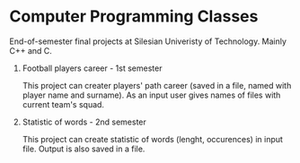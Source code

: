 # Computer Programming Classes
 End-of-semester final projects at Silesian Univeristy of Technology. Mainly C++ and C.

1. Football players career - 1st semester
   
   This project can creater players' path career (saved in a file, named with player name and surname). As an input user gives names of files with current team's squad.
   
2. Statistic of words - 2nd semester

    This project can create statistic of words (lenght, occurences) in input file. Output is also saved in a file.
    
  
  
